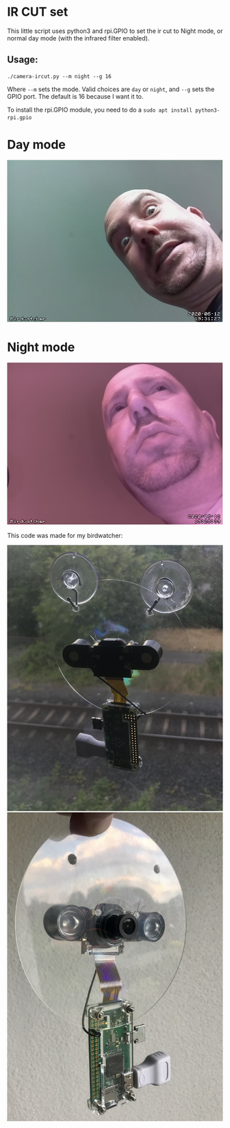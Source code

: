 # IR CUT set

This little script uses python3 and rpi.GPIO to set the ir cut to
Night mode, or normal day mode (with the infrared filter enabled).

## Usage:
```
./camera-ircut.py --m night --g 16
```

Where `--m` sets the mode. Valid choices are `day` or `night`, and `--g` sets the GPIO port.
The default is 16 because I want it to.


To install the rpi.GPIO module, you need to do a `sudo apt install python3-rpi.gpio`


# Day mode
![Day mode](https://github.com/surak/Raspberry/blob/master/ir-cut/ir-cut.jpg)

# Night mode
![Day mode](https://github.com/surak/Raspberry/blob/master/ir-cut/with-ir.jpg)

This code was made for my birdwatcher:

![Raspberry pi with camera and cd](https://github.com/surak/Raspberry/blob/master/ir-cut/IMG_8413.jpeg)
![Raspberry pi](https://github.com/surak/Raspberry/blob/master/ir-cut/IMG_8414.jpeg)
